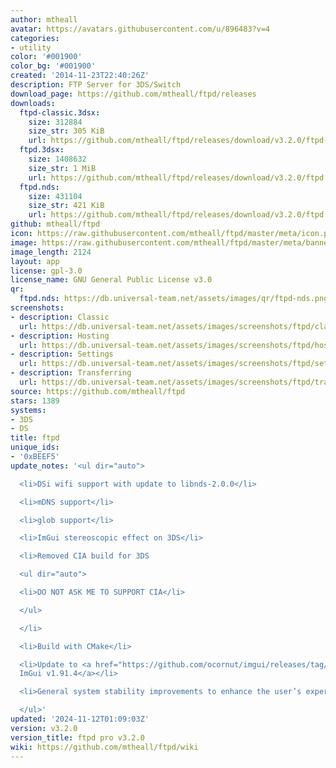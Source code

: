 ```yaml
---
author: mtheall
avatar: https://avatars.githubusercontent.com/u/896483?v=4
categories:
- utility
color: '#001900'
color_bg: '#001900'
created: '2014-11-23T22:40:26Z'
description: FTP Server for 3DS/Switch
download_page: https://github.com/mtheall/ftpd/releases
downloads:
  ftpd-classic.3dsx:
    size: 312884
    size_str: 305 KiB
    url: https://github.com/mtheall/ftpd/releases/download/v3.2.0/ftpd-classic.3dsx
  ftpd.3dsx:
    size: 1408632
    size_str: 1 MiB
    url: https://github.com/mtheall/ftpd/releases/download/v3.2.0/ftpd.3dsx
  ftpd.nds:
    size: 431104
    size_str: 421 KiB
    url: https://github.com/mtheall/ftpd/releases/download/v3.2.0/ftpd.nds
github: mtheall/ftpd
icon: https://raw.githubusercontent.com/mtheall/ftpd/master/meta/icon.png
image: https://raw.githubusercontent.com/mtheall/ftpd/master/meta/banner.png
image_length: 2124
layout: app
license: gpl-3.0
license_name: GNU General Public License v3.0
qr:
  ftpd.nds: https://db.universal-team.net/assets/images/qr/ftpd-nds.png
screenshots:
- description: Classic
  url: https://db.universal-team.net/assets/images/screenshots/ftpd/classic.png
- description: Hosting
  url: https://db.universal-team.net/assets/images/screenshots/ftpd/hosting.png
- description: Settings
  url: https://db.universal-team.net/assets/images/screenshots/ftpd/settings.png
- description: Transferring
  url: https://db.universal-team.net/assets/images/screenshots/ftpd/transferring.png
source: https://github.com/mtheall/ftpd
stars: 1389
systems:
- 3DS
- DS
title: ftpd
unique_ids:
- '0xBEEF5'
update_notes: '<ul dir="auto">

  <li>DSi wifi support with update to libnds-2.0.0</li>

  <li>mDNS support</li>

  <li>glob support</li>

  <li>ImGui stereoscopic effect on 3DS</li>

  <li>Removed CIA build for 3DS

  <ul dir="auto">

  <li>DO NOT ASK ME TO SUPPORT CIA</li>

  </ul>

  </li>

  <li>Build with CMake</li>

  <li>Update to <a href="https://github.com/ocornut/imgui/releases/tag/v1.91.4">Dear
  ImGui v1.91.4</a></li>

  <li>General system stability improvements to enhance the user’s experience</li>

  </ul>'
updated: '2024-11-12T01:09:03Z'
version: v3.2.0
version_title: ftpd pro v3.2.0
wiki: https://github.com/mtheall/ftpd/wiki
---
```

